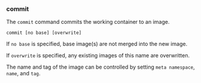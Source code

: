 ### commit

The `commit` command commits the working container to an image.

```
commit [no base] [overwrite]
```

If `no base` is specified, base image(s) are not merged into the new image.

If `overwrite` is specified, any existing images of this name are overwritten.

The name and tag of the image can be controlled by setting `meta namespace`, `name`, and `tag`.
